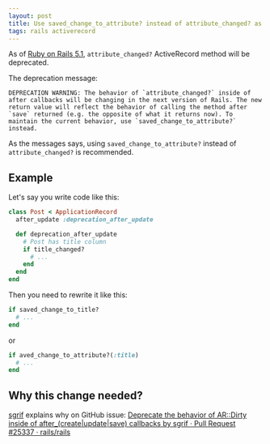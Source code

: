 ```yaml
---
layout: post
title: Use saved_change_to_attribute? instead of attribute_changed? as of Rails 5.1
tags: rails activerecord
---
```


As of [Ruby on Rails 5.1](http://edgeguides.rubyonrails.org/5_1_release_notes.html), `attribute_changed?` ActiveRecord method will be deprecated.

The deprecation message:

```
DEPRECATION WARNING: The behavior of `attribute_changed?` inside of after callbacks will be changing in the next version of Rails. The new return value will reflect the behavior of calling the method after `save` returned (e.g. the opposite of what it returns now). To maintain the current behavior, use `saved_change_to_attribute?` instead.
```

As the messages says, using `saved_change_to_attribute?` instead of `attribute_changed?` is recommended.

## Example

Let's say you write code like this:

```rb
class Post < ApplicationRecord
  after_update :deprecation_after_update

  def deprecation_after_update
    # Post has title column
    if title_changed?
      # ...
    end
  end
end
```

Then you need to rewrite it like this:

```rb
if saved_change_to_title?
  # ...
end
```

or

```rb
if aved_change_to_attribute?(:title)
  # ...
end
```

## Why this change needed?

[sgrif](https://github.com/sgrif) explains why on GitHub issue: [Deprecate the behavior of AR::Dirty inside of after_(create\|update\|save) callbacks by sgrif · Pull Request #25337 · rails/rails](https://github.com/rails/rails/pull/25337)
